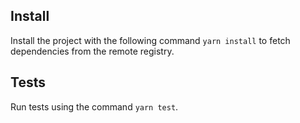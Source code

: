 ## Install
Install the project with the following command `yarn install` to fetch dependencies from the remote registry. 
## Tests
Run tests using the command `yarn test`.